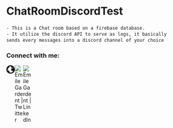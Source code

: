 # ChatRoomDiscordTest

    - This is a Chat room based on a firebase database.
    - It utilize the discord API to serve as logs, it basically
    sends every messages into a discord channel of your choice

### Connect with me:

[<img align="left" alt="egardent.fr" width="22px" src="https://raw.githubusercontent.com/iconic/open-iconic/master/svg/globe.svg" />][website]
[<img align="left" alt="Emile Gardent | Twitter" width="22px" src="https://cdn.jsdelivr.net/npm/simple-icons@v3/icons/twitter.svg" />][twitter]
[<img align="left" alt="Emile Gardent | LinkedIn" width="22px" src="https://cdn.jsdelivr.net/npm/simple-icons@v3/icons/linkedin.svg" />][linkedin]

<br />

[website]: https://egardent.fr
[twitter]: https://twitter.com/EmileGardent
[linkedin]: www.linkedin.com/in/emile-g
